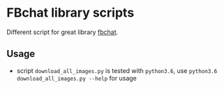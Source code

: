 FBchat library scripts
=========

Different script for great library [fbchat](https://github.com/carpedm20/fbchat).


## Usage
 - script `download_all_images.py` is tested with `python3.6`, use `python3.6 download_all_images.py --help` for usage